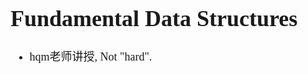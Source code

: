 <font face = "Times New Roman" size = "4">

# Fundamental Data Structures

* hqm老师讲授, Not "hard".
</font>